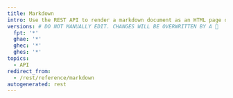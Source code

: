 ```yaml
---
title: Markdown
intro: Use the REST API to render a markdown document as an HTML page or as raw text.
versions: # DO NOT MANUALLY EDIT. CHANGES WILL BE OVERWRITTEN BY A 🤖
  fpt: '*'
  ghae: '*'
  ghec: '*'
  ghes: '*'
topics:
  - API
redirect_from:
  - /rest/reference/markdown
autogenerated: rest
---
```




<!-- Content after this section is automatically generated -->
